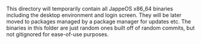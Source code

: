This directory will temporarily contain all JappeOS x86_64 binaries including the desktop environment and login screen. They will be later moved to packages managed by a package manager for updates etc. The binaries in this folder are just random ones built off of random commits, but not gitignored for ease-of-use purposes.